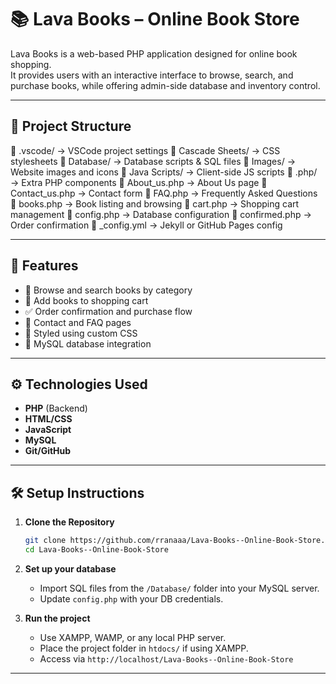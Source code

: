 # 📚 Lava Books – Online Book Store

Lava Books is a web-based PHP application designed for online book shopping.  
It provides users with an interactive interface to browse, search, and purchase books, while offering admin-side database and inventory control.

---

## 📁 Project Structure

📁 .vscode/ → VSCode project settings
📁 Cascade Sheets/ → CSS stylesheets
📁 Database/ → Database scripts & SQL files
📁 Images/ → Website images and icons
📁 Java Scripts/ → Client-side JS scripts
📁 .php/ → Extra PHP components
📄 About_us.php → About Us page
📄 Contact_us.php → Contact form
📄 FAQ.php → Frequently Asked Questions
📄 books.php → Book listing and browsing
📄 cart.php → Shopping cart management
📄 config.php → Database configuration
📄 confirmed.php → Order confirmation
📄 _config.yml → Jekyll or GitHub Pages config

---

## 🚀 Features

- 📖 Browse and search books by category
- 🛒 Add books to shopping cart
- ✅ Order confirmation and purchase flow
- 📩 Contact and FAQ pages
- 🎨 Styled using custom CSS
- 💾 MySQL database integration

---

## ⚙️ Technologies Used

- **PHP** (Backend)
- **HTML/CSS**
- **JavaScript**
- **MySQL**
- **Git/GitHub**

---

## 🛠️ Setup Instructions

1. **Clone the Repository**
   ```bash
   git clone https://github.com/rranaaa/Lava-Books--Online-Book-Store.git
   cd Lava-Books--Online-Book-Store
   ```

2. **Set up your database**

   * Import SQL files from the `/Database/` folder into your MySQL server.
   * Update `config.php` with your DB credentials.

3. **Run the project**

   * Use XAMPP, WAMP, or any local PHP server.
   * Place the project folder in `htdocs/` if using XAMPP.
   * Access via `http://localhost/Lava-Books--Online-Book-Store`

---
